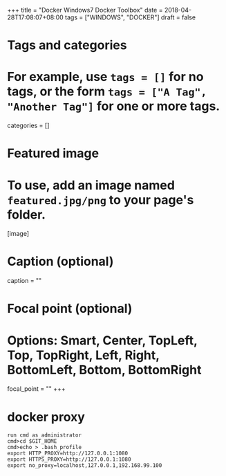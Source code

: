 +++
title = "Docker Windows7 Docker Toolbox"
date = 2018-04-28T17:08:07+08:00
tags = ["WINDOWS", "DOCKER"]
draft = false

# Tags and categories
# For example, use `tags = []` for no tags, or the form `tags = ["A Tag", "Another Tag"]` for one or more tags.

categories = []

# Featured image
# To use, add an image named `featured.jpg/png` to your page's folder. 
[image]
  # Caption (optional)
  caption = ""

  # Focal point (optional)
  # Options: Smart, Center, TopLeft, Top, TopRight, Left, Right, BottomLeft, Bottom, BottomRight
  focal_point = ""
+++


# docker proxy

```
run cmd as administrator
cmd>cd $GIT_HOME
cmd>echo > .bash_profile
export HTTP_PROXY=http://127.0.0.1:1080
export HTTPS_PROXY=http://127.0.0.1:1080
export no_proxy=localhost,127.0.0.1,192.168.99.100
```